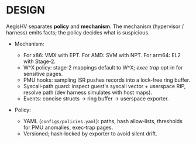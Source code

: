 # DESIGN

AegisHV separates **policy** and **mechanism**. The mechanism (hypervisor / harness) emits facts;
the policy decides what is suspicious.

- Mechanism:
  - For x86: VMX with EPT. For AMD: SVM with NPT. For arm64: EL2 with Stage‑2.
  - W^X policy: stage‑2 mappings default to W^X; *exec trap* opt‑in for sensitive pages.
  - PMU hooks: sampling ISR pushes records into a lock‑free ring buffer.
  - Syscall‑path guard: inspect guest's syscall vector + userspace RIP, resolve path (dev harness simulates with host maps).
  - Events: concise structs → ring buffer → userspace exporter.

- Policy:
  - YAML (`configs/policies.yaml`): paths, hash allow‑lists, thresholds for PMU anomalies, exec‑trap pages.
  - Versioned; hash‑locked by exporter to avoid silent drift.
